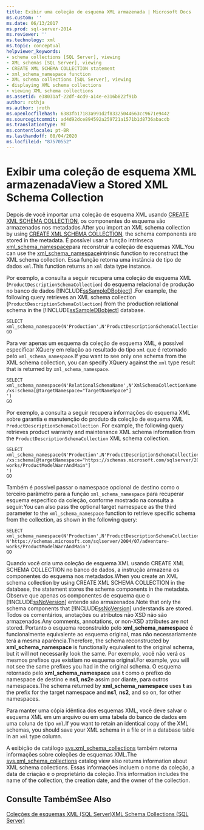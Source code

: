 ```yaml
---
title: Exibir uma coleção de esquema XML armazenada | Microsoft Docs
ms.custom: ''
ms.date: 06/13/2017
ms.prod: sql-server-2014
ms.reviewer: ''
ms.technology: xml
ms.topic: conceptual
helpviewer_keywords:
- schema collections [SQL Server], viewing
- XML schemas [SQL Server], viewing
- CREATE XML SCHEMA COLLECTION statement
- xml_schema_namespace function
- XML schema collections [SQL Server], viewing
- displaying XML schema collections
- viewing XML schema collections
ms.assetid: e38031af-22df-4cd9-a14e-e316b822f91b
author: rothja
ms.author: jroth
ms.openlocfilehash: 6383fb17183a991d2f83325044663cc9671e9442
ms.sourcegitcommit: ad4d92dce894592a259721a1571b1d8736abacdb
ms.translationtype: MT
ms.contentlocale: pt-BR
ms.lasthandoff: 08/04/2020
ms.locfileid: "87570552"
---
```

# <a name="view-a-stored-xml-schema-collection"></a><span data-ttu-id="6e118-102">Exibir uma coleção de esquema XML armazenada</span><span class="sxs-lookup"><span data-stu-id="6e118-102">View a Stored XML Schema Collection</span></span>
  <span data-ttu-id="6e118-103">Depois de você importar uma coleção de esquema XML usando [CREATE XML SCHEMA COLLECTION](/sql/t-sql/statements/create-xml-schema-collection-transact-sql), os componentes do esquema são armazenados nos metadados.</span><span class="sxs-lookup"><span data-stu-id="6e118-103">After you import an XML schema collection by using [CREATE XML SCHEMA COLLECTION](/sql/t-sql/statements/create-xml-schema-collection-transact-sql), the schema components are stored in the metadata.</span></span> <span data-ttu-id="6e118-104">É possível usar a função intrínseca [xml_schema_namespace](/sql/t-sql/xml/xml-schema-namespace)para reconstruir a coleção de esquemas XML.</span><span class="sxs-lookup"><span data-stu-id="6e118-104">You can use the [xml_schema_namespace](/sql/t-sql/xml/xml-schema-namespace)intrinsic function to reconstruct the XML schema collection.</span></span> <span data-ttu-id="6e118-105">Essa função retorna uma instância de tipo de dados `xml`.</span><span class="sxs-lookup"><span data-stu-id="6e118-105">This function returns an `xml` data type instance.</span></span>  
  
 <span data-ttu-id="6e118-106">Por exemplo, a consulta a seguir recupera uma coleção de esquema XML (`ProductDescriptionSchemaCollection`) do esquema relacional de produção no banco de dados [!INCLUDE[ssSampleDBobject](../../includes/sssampledbobject-md.md)] .</span><span class="sxs-lookup"><span data-stu-id="6e118-106">For example, the following query retrieves an XML schema collection (`ProductDescriptionSchemaCollection`) from the production relational schema in the [!INCLUDE[ssSampleDBobject](../../includes/sssampledbobject-md.md)] database.</span></span>  
  
```  
SELECT xml_schema_namespace(N'Production',N'ProductDescriptionSchemaCollection')  
GO  
```  
  
 <span data-ttu-id="6e118-107">Para ver apenas um esquema da coleção de esquema XML, é possível especificar XQuery em relação ao resultado do tipo `xml` que é retornado pelo `xml_schema_namespace`.</span><span class="sxs-lookup"><span data-stu-id="6e118-107">If you want to see only one schema from the XML schema collection, you can specify XQuery against the `xml` type result that is returned by `xml_schema_namespace`.</span></span>  
  
```  
SELECT xml_schema_namespace(N'RelationalSchemaName',N'XmlSchemaCollectionName').query('  
/xs:schema[@targetNamespace="TargetNameSpace"]  
')  
GO  
```  
  
 <span data-ttu-id="6e118-108">Por exemplo, a consulta a seguir recupera informações do esquema XML sobre garantia e manutenção do produto da coleção de esquema XML `ProductDescriptionSchemaCollection` .</span><span class="sxs-lookup"><span data-stu-id="6e118-108">For example, the following query retrieves product warranty and maintenance XML schema information from the `ProductDescriptionSchemaCollection` XML schema collection.</span></span>  
  
```  
SELECT xml_schema_namespace(N'Production',N'ProductDescriptionSchemaCollection').query('  
/xs:schema[@targetNamespace="https://schemas.microsoft.com/sqlserver/2004/07/adventure-works/ProductModelWarrAndMain"]  
')  
GO  
```  
  
 <span data-ttu-id="6e118-109">Também é possível passar o namespace opcional de destino como o terceiro parâmetro para a função `xml_schema_namespace` para recuperar esquema específico da coleção, conforme mostrado na consulta a seguir:</span><span class="sxs-lookup"><span data-stu-id="6e118-109">You can also pass the optional target namespace as the third parameter to the `xml_schema_namespace` function to retrieve specific schema from the collection, as shown in the following query:</span></span>  
  
```  
SELECT xml_schema_namespace(N'Production',N'ProductDescriptionSchemaCollection', N'https://schemas.microsoft.com/sqlserver/2004/07/adventure-works/ProductModelWarrAndMain')  
GO  
```  
  
 <span data-ttu-id="6e118-110">Quando você cria uma coleção de esquema XML usando CREATE XML SCHEMA COLLECTION no banco de dados, a instrução armazena os componentes do esquema nos metadados.</span><span class="sxs-lookup"><span data-stu-id="6e118-110">When you create an XML schema collection by using CREATE XML SCHEMA COLLECTION in the database, the statement stores the schema components in the metadata.</span></span> <span data-ttu-id="6e118-111">Observe que apenas os componentes de esquema que o [!INCLUDE[ssNoVersion](../../includes/ssnoversion-md.md)] entende são armazenados.</span><span class="sxs-lookup"><span data-stu-id="6e118-111">Note that only the schema components that [!INCLUDE[ssNoVersion](../../includes/ssnoversion-md.md)] understands are stored.</span></span> <span data-ttu-id="6e118-112">Todos os comentários, anotações ou atributos não XSD não são armazenados.</span><span class="sxs-lookup"><span data-stu-id="6e118-112">Any comments, annotations, or non-XSD attributes are not stored.</span></span> <span data-ttu-id="6e118-113">Portanto o esquema reconstruído pelo **xml_schema_namespace** é funcionalmente equivalente ao esquema original, mas não necessariamente terá a mesma aparência.</span><span class="sxs-lookup"><span data-stu-id="6e118-113">Therefore, the schema reconstructed by **xml_schema_namespace** is functionally equivalent to the original schema, but it will not necessarily look the same.</span></span> <span data-ttu-id="6e118-114">Por exemplo, você não verá os mesmos prefixos que existiam no esquema original.</span><span class="sxs-lookup"><span data-stu-id="6e118-114">For example, you will not see the same prefixes you had in the original schema.</span></span> <span data-ttu-id="6e118-115">O esquema retornado pelo **xml_schema_namespace** usa **t** como o prefixo do namespace de destino e **ns1**, **ns2**e assim por diante, para outros namespaces.</span><span class="sxs-lookup"><span data-stu-id="6e118-115">The schema returned by **xml_schema_namespace** uses **t** as the prefix for the target namespace and **ns1**, **ns2**, and so on, for other namespaces.</span></span>  
  
 <span data-ttu-id="6e118-116">Para manter uma cópia idêntica dos esquemas XML, você deve salvar o esquema XML em um arquivo ou em uma tabela do banco de dados em uma coluna de tipo `xml`.</span><span class="sxs-lookup"><span data-stu-id="6e118-116">If you want to retain an identical copy of the XML schemas, you should save your XML schema in a file or in a database table in an `xml` type column.</span></span>  
  
 <span data-ttu-id="6e118-117">A exibição de catálogo [sys.xml_schema_collections](/sql/relational-databases/system-catalog-views/sys-xml-schema-collections-transact-sql) também retorna informações sobre coleções de esquemas XML.</span><span class="sxs-lookup"><span data-stu-id="6e118-117">The [sys.xml_schema_collections](/sql/relational-databases/system-catalog-views/sys-xml-schema-collections-transact-sql) catalog view also returns information about XML schema collections.</span></span> <span data-ttu-id="6e118-118">Essas informações incluem o nome da coleção, a data de criação e o proprietário da coleção.</span><span class="sxs-lookup"><span data-stu-id="6e118-118">This information includes the name of the collection, the creation date, and the owner of the collection.</span></span>  
  
## <a name="see-also"></a><span data-ttu-id="6e118-119">Consulte Também</span><span class="sxs-lookup"><span data-stu-id="6e118-119">See Also</span></span>  
 [<span data-ttu-id="6e118-120">Coleções de esquemas XML &#40;SQL Server&#41;</span><span class="sxs-lookup"><span data-stu-id="6e118-120">XML Schema Collections &#40;SQL Server&#41;</span></span>](xml-schema-collections-sql-server.md)  
  
  
